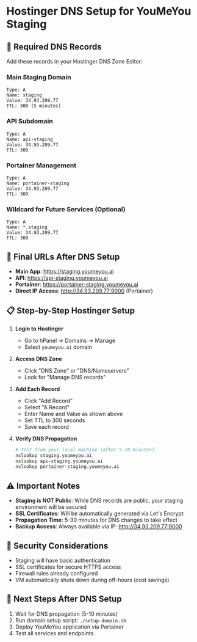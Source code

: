 # Hostinger DNS Setup for YouMeYou Staging

## 🎯 Required DNS Records

Add these records in your Hostinger DNS Zone Editor:

### **Main Staging Domain**
```
Type: A
Name: staging
Value: 34.93.209.77
TTL: 300 (5 minutes)
```

### **API Subdomain**
```
Type: A  
Name: api-staging
Value: 34.93.209.77
TTL: 300
```

### **Portainer Management**
```
Type: A
Name: portainer-staging  
Value: 34.93.209.77
TTL: 300
```

### **Wildcard for Future Services** (Optional)
```
Type: A
Name: *.staging
Value: 34.93.209.77
TTL: 300
```

## 🔗 **Final URLs After DNS Setup**

- **Main App**: https://staging.youmeyou.ai
- **API**: https://api-staging.youmeyou.ai
- **Portainer**: https://portainer-staging.youmeyou.ai
- **Direct IP Access**: http://34.93.209.77:9000 (Portainer)

## 📋 **Step-by-Step Hostinger Setup**

1. **Login to Hostinger**
   - Go to hPanel → Domains → Manage
   - Select `youmeyou.ai` domain

2. **Access DNS Zone**
   - Click "DNS Zone" or "DNS/Nameservers"
   - Look for "Manage DNS records"

3. **Add Each Record**
   - Click "Add Record" 
   - Select "A Record"
   - Enter Name and Value as shown above
   - Set TTL to 300 seconds
   - Save each record

4. **Verify DNS Propagation**
   ```bash
   # Test from your local machine (after 5-10 minutes)
   nslookup staging.youmeyou.ai
   nslookup api-staging.youmeyou.ai
   nslookup portainer-staging.youmeyou.ai
   ```

## ⚠️ **Important Notes**

- **Staging is NOT Public**: While DNS records are public, your staging environment will be secured
- **SSL Certificates**: Will be automatically generated via Let's Encrypt
- **Propagation Time**: 5-30 minutes for DNS changes to take effect
- **Backup Access**: Always available via IP: http://34.93.209.77:9000

## 🔐 **Security Considerations**

- Staging will have basic authentication
- SSL certificates for secure HTTPS access
- Firewall rules already configured
- VM automatically shuts down during off-hours (cost savings)

## 🚀 **Next Steps After DNS Setup**

1. Wait for DNS propagation (5-10 minutes)
2. Run domain setup script: `./setup-domain.sh`
3. Deploy YouMeYou application via Portainer
4. Test all services and endpoints 